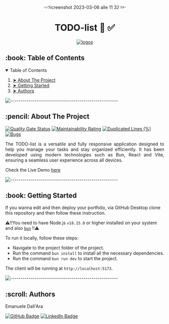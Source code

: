 <p align="center"> 
  <img alt="Screenshot 2023-03-06 alle 11 32 00" src="https://github.com/LeleDallas/TODO-list/assets/71103219/2a38a502-ed17-4ec2-a684-4db6b6d4d377" height="auto" width="auto" style="border-radius:100%" >

</p>

<h1 align="center"> TODO-list 📆 ✅</h1>
<p align="center">
  <a href="https://skillicons.dev">
    <img src="https://skillicons.dev/icons?i=bun,vite,react,githubactions" alt="logos" />
  </a>
</p>

<!-- TABLE OF CONTENTS -->
<h2 id="table-of-contents"> :book: Table of Contents</h2>

<details open="open">
  <summary>Table of Contents</summary>
  <ol>
    <li><a href="#about-the-project"> ➤ About The Project</a></li>
    <li><a href="#getting-started"> ➤ Getting Started</a></li>
    <li><a href="#authors"> ➤ Authors</a></li>
  </ol>
</details>

![-----------------------------------------------------](https://raw.githubusercontent.com/andreasbm/readme/master/assets/lines/rainbow.png)

<!-- ABOUT THE PROJECT -->
<h2 id="about-the-project"> :pencil: About The Project</h2>

[![Quality Gate Status](https://sonarcloud.io/api/project_badges/measure?project=LeleDallas_TODO-list&metric=alert_status)](https://sonarcloud.io/summary/new_code?id=LeleDallas_TODO-list)
[![Maintainability Rating](https://sonarcloud.io/api/project_badges/measure?project=LeleDallas_TODO-list&metric=sqale_rating)](https://sonarcloud.io/summary/new_code?id=LeleDallas_TODO-list)
[![Duplicated Lines (%)](https://sonarcloud.io/api/project_badges/measure?project=LeleDallas_TODO-list&metric=duplicated_lines_density)](https://sonarcloud.io/summary/new_code?id=LeleDallas_TODO-list)
[![Bugs](https://sonarcloud.io/api/project_badges/measure?project=LeleDallas_TODO-list&metric=bugs)](https://sonarcloud.io/summary/new_code?id=LeleDallas_TODO-list)

<p align="justify"> 
The TODO-list is a versatile and fully responsive application designed to help you manage your tasks and stay organized efficiently. It has been developed using modern technologies such as Bun, React and Vite, ensuring a seamless user experience across all devices.
</p>

Check the Live Demo [here](https://leledallas.github.io/TODO-list/)

![-----------------------------------------------------](https://raw.githubusercontent.com/andreasbm/readme/master/assets/lines/rainbow.png)

<!-- GETTING STARTED -->
<h2 id="getting-started"> :book: Getting Started</h2>

If you wanna edit and then deploy your portfolio, via GitHub Desktop clone this repository and then follow these instruction.

⚠️‼️You need to have Node.js `v18.15.0` or higher installed on your system and also [`bun`](https://bun.sh/) ‼️⚠️

To run it locally, follow these steps:

- Navigate to the project folder of the project.
- Run the command `bun install` to install all the necessary dependencies.
- Run the command `bun run dev` to start the project.

The client will be running at `http://localhost:5173`.

![-----------------------------------------------------](https://raw.githubusercontent.com/andreasbm/readme/master/assets/lines/rainbow.png)


<!-- Authors -->
<h2 id="authors"> :scroll: Authors</h2>

Emanuele Dall'Ara

[![GitHub Badge](https://img.shields.io/badge/GitHub-100000?style=for-the-badge&logo=github&logoColor=white)](https://github.com/LeleDallas)
[![LinkedIn Badge](https://img.shields.io/badge/LinkedIn-0077B5?style=for-the-badge&logo=linkedin&logoColor=white)](https://www.linkedin.com/in/emanuele-dall-ara-40b3311a7/)



